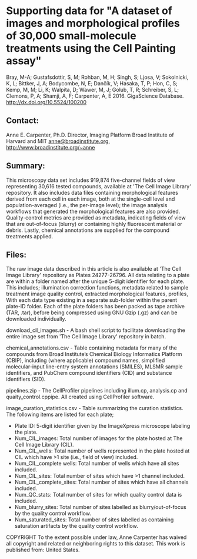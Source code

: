Supporting data for "A dataset of images and morphological profiles of 30,000 small-molecule treatments using the Cell Painting assay"
===============================================================================

Bray, M-A; Gustafsdottir, S, M; Rohban, M, H; Singh, S; Ljosa, V; Sokolnicki, K, L; Bittker, J, A; Bodycombe, N, E; Dančík, V; Hasaka, T, P; Hon, C, S; Kemp, M, M; Li, K; Walpita, D; Wawer, M, J; Golub, T, R; Schreiber, S, L; Clemons, P, A; Shamji, A, F; Carpenter, A, E
2016. GigaScience Database. http://dx.doi.org/10.5524/100200

Contact:
--------
Anne E. Carpenter, Ph.D.
Director, Imaging Platform
Broad Institute of Harvard and MIT
anne@broadinstitute.org, http://www.broadinstitute.org/~anne

Summary:
--------
This microscopy data set includes 919,874 five-channel fields of view representing 30,616 tested compounds, available at 'The Cell Image Library' repository. It also includes data files containing morphological features derived from each cell in each image, both at the single-cell level and population-averaged (i.e., the per-image level); the image analysis workflows that generated the morphological features are also provided. Quality-control metrics are provided as metadata, indicating fields of view that are out-of-focus (blurry) or containing highly fluorescent material or debris. Lastly, chemical annotations are supplied for the compound treatments applied.

Files:
------
The raw image data described in this article is also available at 'The Cell Image Library' repository as Plates 24277-26796. 
All data relating to a plate are within a folder named after the unique 5-digit identifier for each plate. This includes;
 illumination correction functions,
 metadata related to sample treatment
 image quality control,
 extracted morphological features,
 profiles,
With each data type existing in a separate sub-folder within the parent plate-ID folder. Each of the plate folders has been packed as tape archive (TAR, .tar), before being compressed using GNU Gzip (.gz) and can be downloaded individually.

download_cil_images.sh - A bash shell script to facilitate downloading the entire image set from  'The Cell Image Library' repository in batch.

chemical_annotations.csv - Table containing metadata for many of the compounds from Broad Institute’s Chemical Biology Informatics Platform (CBIP), including (where applicable) compound names, simplified molecular-input line-entry system annotations (SMILES), MLSMR sample identifiers, and PubChem compound identifiers (CID) and substance identifiers (SID).

pipelines.zip - The CellProfiler pipelines including illum.cp, analysis.cp and quaity_control.cppipe. All created using CellProfiler software. 

image_curation_statistics.csv - Table summarizing the curation statistics. The following items are listed for each plate; 
 - Plate ID: 5-digit identifier given by the ImageXpress microscope labeling the plate. 
 - Num_CIL_images: Total number of images for the plate hosted at The Cell Image Library (CIL).
 - Num_CIL_wells: Total number of wells represented in the plate hosted at CIL which have >1 site (i.e., field of view) included.
 - Num_CIL_complete wells: Total number of wells which have all sites included.
 - Num_CIL_sites: Total number of sites which have >1 channel included.
 - Num_CIL_complete_sites: Total number of sites which have all channels included.
 - Num_QC_stats: Total number of sites for which quality control data is included.
 - Num_blurry_sites: Total number of sites labelled as blurry/out-of-focus by the quality control workflow.
 - Num_saturated_sites: Total number of sites labelled as containing saturation artifacts by the quality control workflow.

COPYRIGHT
To the extent possible under law, Anne Carpenter has waived all copyright and related or neighboring rights to this dataset. This work is published from: United States.
